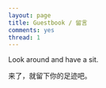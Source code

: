 ```yaml
---
layout: page
title: Guestbook / 留言
comments: yes
thread: 1
---
```


Look around and have a sit.

来了，就留下你的足迹吧。
